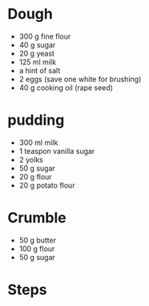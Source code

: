 Dough
=====

* 300 g fine flour
* 40 g sugar
* 20 g yeast
* 125 ml milk
* a hint of salt
* 2 eggs (save one white for brushing)
* 40 g cooking oil (rape seed)

pudding
=======

* 300 ml milk
* 1 teaspon vanilla sugar
* 2 yolks
* 50 g sugar
* 20 g flour
* 20 g potato flour

Crumble
=======

* 50 g butter
* 100 g flour
* 50 g sugar

Steps
=====